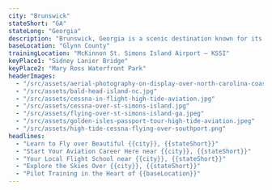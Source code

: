```yaml
---
city: "Brunswick"
stateShort: "GA"
stateLong: "Georgia"
description: "Brunswick, Georgia is a scenic destination known for its coastal beauty and regional charm. It offers an unforgettable view from the sky with landmarks like Sidney Lanier Bridge and Mary Ross Waterfront Park, making it a favorite among pilots and air tour guests."
baseLocation: "Glynn County"
trainingLocation: "McKinnon St. Simons Island Airport – KSSI"
keyPlace1: "Sidney Lanier Bridge"
keyPlace2: "Mary Ross Waterfront Park"
headerImages:
  - "/src/assets/aerial-photography-on-display-over-north-carolina-coast.webp"
  - "/src/assets/bald-head-island-nc.jpg"
  - "/src/assets/cessna-in-flight-high-tide-aviation.jpg"
  - "/src/assets/cessna-over-st-simons-island.jpg"
  - "/src/assets/flying-over-st-simons-island-ga.jpeg"
  - "/src/assets/golden-isles-passport-tour-high-tide-aviation.jpeg"
  - "/src/assets/high-tide-cessna-flying-over-southport.png"
headlines:
  - "Learn to Fly over Beautiful {{city}}, {{stateShort}}"
  - "Start Your Aviation Career Here near {{city}}, {{stateShort}}"
  - "Your Local Flight School near {{city}}, {{stateShort}}"
  - "Explore the Skies Over {{city}}, {{stateShort}}"
  - "Pilot Training in the Heart of {{baseLocation}}"
---
```

